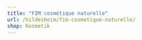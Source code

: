 ```yaml
---
title: "FIM cosmétique naturelle"
url: /hildesheim/fim-cosmetique-naturelle/
shop: Kosmetik
---
```

